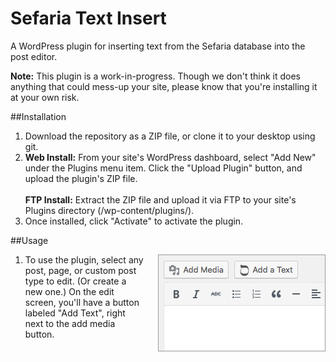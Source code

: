 # Sefaria Text Insert
A WordPress plugin for inserting text from the Sefaria database into the post editor.

**Note:** This plugin is a work-in-progress. Though we don't think it does anything that could mess-up your site, please know that you're installing it at your own risk.

##Installation
1. Download the repository as a ZIP file, or clone it to your desktop using git.
2. **Web Install:** From your site's WordPress dashboard, select "Add New" under the Plugins menu item. Click the "Upload Plugin" button, and upload the plugin's ZIP file.<br/><br/>**FTP Install:** Extract the ZIP file and upload it via FTP to your site's Plugins directory (/wp-content/plugins/).
3. Once installed, click "Activate" to activate the plugin.

##Usage
1. <img src="/readme-images/text-button.png" style="float:right;border:1px solid #999;margin: 0px 0px 10px 20px;">To use the plugin, select any post, page, or custom post type to edit. (Or create a new one.) On the edit screen, you'll have a button labeled "Add Text", right next to the add media button.

